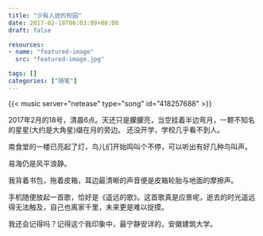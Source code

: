 ```yaml
---
title: "少有人迹的校园"
date: 2017-02-18T06:03:09+08:00
draft: false

resources:
- name: "featured-image"
  src: "featured-image.jpg"

tags: []
categories: ["随笔"]
---
```


{{< music server="netease" type="song" id="418257688" >}}

2017年2月的18号，清晨6点。天还只是朦朦亮，当空挂着半边弯月，一颗不知名的星星(大约是大角星)缀在月的旁边。
还没开学，学校几乎看不到人。

南食堂的一楼已亮起了灯，鸟儿们开始鸣叫个不停，可以听出有好几种鸟叫声。

<!--more-->

易海仍是风平浪静。

我背着书包，拖着皮箱，耳边最清晰的声音便是皮箱轮胎与地面的摩擦声。

手机随便放起一首歌，恰好是《遥远的歌》。这首歌真是应景呢，逝去的时光遥远得无法触及，自己也离家千里，未来更是难以捉摸。

我还会记得吗？记得这个我印象中，最宁静安详的，安徽建筑大学。

